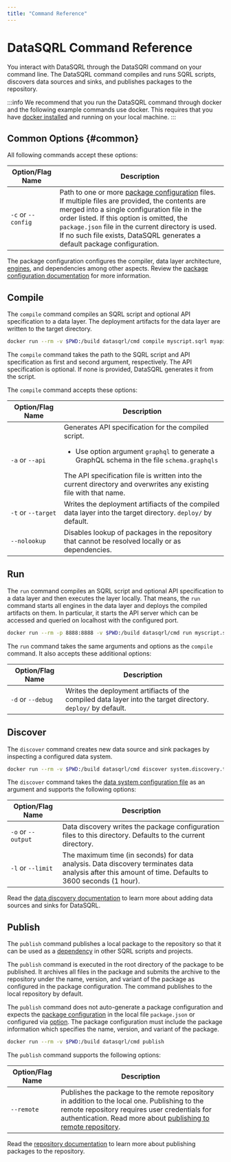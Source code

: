 ```yaml
---
title: "Command Reference"
---
```


# DataSQRL Command Reference

You interact with DataSQRL through the DataSQRl command on your command line. The DataSQRL command compiles and runs SQRL scripts, discovers data sources and sinks, and publishes packages to the repository.

:::info
We recommend that you run the DataSQRL command through docker and the following example commands use docker. This requires that you have [docker installed](https://docs.docker.com/get-docker/) and running on your local machine.
:::

## Common Options {#common}

All following commands accept these options: 

| Option/Flag Name   | Description   |
|--------------|---------------|
| `-c` or `--config` | Path to one or more [package configuration](../package-config) files. If multiple files are provided, the contents are merged into a single configuration file in the order listed. If this option is omitted, the `package.json` file in the current directory is used. If no such file exists, DataSQRL generates a default package configuration. |

The package configuration configures the compiler, data layer architecture, [engines](../engines/overview), and dependencies among other aspects. Review the [package configuration documentation](../package-config) for more information.

## Compile

The `compile` command compiles an SQRL script and optional API specification to a data layer. The deployment artifacts for the data layer are written to the target directory.

```bash
docker run --rm -v $PWD:/build datasqrl/cmd compile myscript.sqrl myapischema.graphqls
```

The `compile` command takes the path to the SQRL script and API specification as first and second argument, respectively. The API specification is optional. If none is provided, DataSQRL generates it from the script. 

The `compile` command accepts these options:

| Option/Flag Name   | Description                                                                                                                                                                                                                                                                       |
|--------------------|-----------------------------------------------------------------------------------------------------------------------------------------------------------------------------------------------------------------------------------------------------------------------------------|
| `-a` or `--api`    | Generates API specification for the compiled script. <ul><li>Use option argument `graphql` to generate a GraphQL schema in the file `schema.graphqls`</li></ul> The API specification file is written into the current directory and overwrites any existing file with that name. |
| `-t` or `--target` | Writes the deployment artifiacts of the compiled data layer into the target directory. `deploy/` by default.                                                                                                                                                                   |
| `--nolookup`       | Disables lookup of packages in the repository that cannot be resolved locally or as dependencies.                                                                                                                                                                                 |


## Run

The `run` command compiles an SQRL script and optional API specification to a data layer and then executes the layer locally. That means, the `run` command starts all engines in the data layer and deploys the compiled artifacts on them. In particular, it starts the API server which can be accessed and queried on localhost with the configured port.

```bash
docker run --rm -p 8888:8888 -v $PWD:/build datasqrl/cmd run myscript.sqrl myapischema.graphqls
```

The `run` command takes the same arguments and options as the `compile` command. It also accepts these additional options:

| Option/Flag Name   | Description   |
|--------------|---------------|
| `-d` or `--debug`| Writes the deployment artifiacts of the compiled data layer into the target directory. `deploy/` by default. |

## Discover

The `discover` command creates new data source and sink packages by inspecting a configured data system.

```bash
docker run --rm -v $PWD:/build datasqrl/cmd discover system.discovery.table.json
```

The `discover` command takes the [data system configuration file](../../sources/discovery#datasystem) as an argument and supports the following options:

| Option/Flag Name   | Description   |
|--------------|---------------|
| `-o` or `--output` | Data discovery writes the package configuration files to this directory. Defaults to the current directory.  |
| `-l` or `--limit`| The maximum time (in seconds) for data analysis. Data discovery terminates data analysis after this amount of time. Defaults to 3600 seconds (1 hour).  |

Read the [data discovery documentation](../../sources/discovery) to learn more about adding data sources and sinks for DataSQRL.

## Publish

The `publish` command publishes a local package to the repository so that it can be used as a [dependency](../package-config#dependency) in other SQRL scripts and projects.

The `publish` command is executed in the root directory of the package to be published. It archives all files in the package and submits the archive to the repository under the name, version, and variant of the package as configured in the package configuration. The command publishes to the local repository by default.

The `publish` command does not auto-generate a package configuration and expects the [package configuration](../package-config) in the local file `package.json` or configured via [option](#common). The package configuration must include the package information which specifies the name, version, and variant of the package. 

```bash
docker run --rm -v $PWD:/build datasqrl/cmd publish
```

The `publish` command supports the following options:

| Option/Flag Name   | Description   |
|--------------|---------------|
| `--remote` | Publishes the package to the remote repository in addition to the local one. Publishing to the remote repository requires user credentials for authentication. Read more about [publishing to remote repository](../repository#publish-remote). |

Read the [repository documentation](../repository#publish) to learn more about publishing packages to the repository.

<!--
## Serve

## Populate

-->
